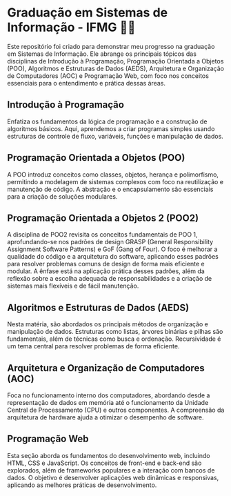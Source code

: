 # Graduação em Sistemas de Informação - IFMG 👨‍💻

Este repositório foi criado para demonstrar meu progresso na graduação em Sistemas de Informação. Ele abrange os principais tópicos das disciplinas de Introdução à Programação, Programação Orientada a Objetos (POO), Algoritmos e Estruturas de Dados (AEDS), Arquitetura e Organização de Computadores (AOC) e Programação Web, com foco nos conceitos essenciais para o entendimento e prática dessas áreas.

## Introdução à Programação

Enfatiza os fundamentos da lógica de programação e a construção de algoritmos básicos. Aqui, aprendemos a criar programas simples usando estruturas de controle de fluxo, variáveis, funções e manipulação de dados.

## Programação Orientada a Objetos (POO)

A POO introduz conceitos como classes, objetos, herança e polimorfismo, permitindo a modelagem de sistemas complexos com foco na reutilização e manutenção de código. A abstração e o encapsulamento são essenciais para a criação de soluções modulares.

## Programação Orientada a Objetos 2 (POO2)

A disciplina de POO2 revisita os conceitos fundamentais de POO 1, aprofundando-se nos padrões de design GRASP (General Responsibility Assignment Software Patterns) e GoF (Gang of Four). O foco é melhorar a qualidade do código e a arquitetura do software, aplicando esses padrões para resolver problemas comuns de design de forma mais eficiente e modular. A ênfase está na aplicação prática desses padrões, além da reflexão sobre a escolha adequada de responsabilidades e a criação de sistemas mais flexíveis e de fácil manutenção.

## Algoritmos e Estruturas de Dados (AEDS)

Nesta matéria, são abordados os principais métodos de organização e manipulação de dados. Estruturas como listas, árvores binárias e pilhas são fundamentais, além de técnicas como busca e ordenação. Recursividade é um tema central para resolver problemas de forma eficiente.

## Arquitetura e Organização de Computadores (AOC)

Foca no funcionamento interno dos computadores, abordando desde a representação de dados em memória até o funcionamento da Unidade Central de Processamento (CPU) e outros componentes. A compreensão da arquitetura de hardware ajuda a otimizar o desempenho de software.

## Programação Web

Esta seção aborda os fundamentos do desenvolvimento web, incluindo HTML, CSS e JavaScript. Os conceitos de front-end e back-end são explorados, além de frameworks populares e a interação com bancos de dados. O objetivo é desenvolver aplicações web dinâmicas e responsivas, aplicando as melhores práticas de desenvolvimento.
